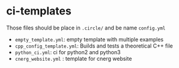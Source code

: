 # ci-templates
Those files should be place in `.circle/` and be name `config.yml`

- `empty_template.yml`: empty template with multiple examples
- `cpp_config_template.yml`: Builds and tests a theoretical C++ file
- `python_ci.yml`: ci for python2 and python3
- `cnerg_website.yml` : template for cnerg website

